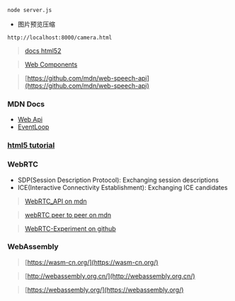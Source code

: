 ```
node server.js
```

- 图片预览压缩

```
http://localhost:8000/camera.html
```

> [docs html52](https://www.w3.org/TR/2017/REC-html52-20171214/index.html)

> [Web Components](https://developer.mozilla.org/en-US/docs/Web/Web_Components)

> [https://github.com/mdn/web-speech-api](https://github.com/mdn/web-speech-api)

### MDN Docs
- [Web Api](https://developer.mozilla.org/zh-CN/docs/Web/API)
- [EventLoop](https://developer.mozilla.org/zh-CN/docs/Web/JavaScript/EventLoop)

### [html5 tutorial](https://www.tutorialspoint.com/html5/index.htm)

### WebRTC
- SDP(Session Description Protocol): Exchanging session descriptions
- ICE(Interactive Connectivity Establishment): Exchanging ICE candidates

> [WebRTC_API on mdn](https://developer.mozilla.org/zh-CN/docs/Web/API/WebRTC_API)

> [webRTC peer to peer on mdn](https://developer.mozilla.org/zh-CN/docs/Web/API/WebRTC_API/Signaling_and_video_calling)

> [WebRTC-Experiment on github](https://github.com/muaz-khan/WebRTC-Experiment)

### WebAssembly

> [https://wasm-cn.org/](https://wasm-cn.org/)

> [http://webassembly.org.cn/](http://webassembly.org.cn/)

> [https://webassembly.org/](https://webassembly.org/)